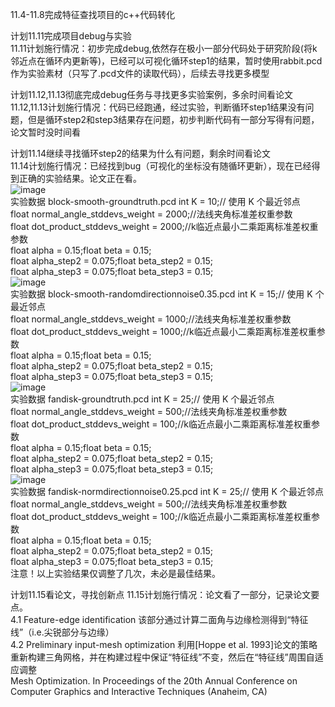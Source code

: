 11.4-11.8完成特征查找项目的c++代码转化  

计划11.11完成项目debug与实验  
11.11计划施行情况：初步完成debug,依然存在极小一部分代码处于研究阶段(将k邻近点在循环内更新等)，已经可以可视化循环step1的结果，暂时使用rabbit.pcd作为实验素材（只写了.pcd文件的读取代码），后续去寻找更多模型  

计划11.12,11.13彻底完成debug任务与寻找更多实验案例，多余时间看论文  
11.12,11.13计划施行情况：代码已经跑通，经过实验，判断循环step1结果没有问题，但是循环step2和step3结果存在问题，初步判断代码有一部分写得有问题，论文暂时没时间看  

计划11.14继续寻找循环step2的结果为什么有问题，剩余时间看论文  
11.14计划施行情况：已经找到bug（可视化的坐标没有随循环更新），现在已经得到正确的实验结果。论文正在看。  
![image](https://github.com/user-attachments/assets/e3d76067-7b68-41ba-b1a0-582e5a84c0ce)  
实验数据 block-smooth-groundtruth.pcd      int  K = 10;// 使用 K 个最近邻点  
float normal_angle_stddevs_weight = 2000;//法线夹角标准差权重参数  
float dot_product_stddevs_weight = 2000;//k临近点最小二乘距离标准差权重参数  
float alpha = 0.15;float beta = 0.15;  
float alpha_step2 = 0.075;float beta_step2 = 0.15;  
float alpha_step3 = 0.075;float beta_step3 = 0.15;  
![image](https://github.com/user-attachments/assets/b0a11c76-8bf7-48e6-ba5e-1d21a18da2ab)  
实验数据 block-smooth-randomdirectionnoise0.35.pcd      int  K = 15;// 使用 K 个最近邻点  
float normal_angle_stddevs_weight = 1000;//法线夹角标准差权重参数  
float dot_product_stddevs_weight = 1000;//k临近点最小二乘距离标准差权重参数  
float alpha = 0.15;float beta = 0.15;  
float alpha_step2 = 0.075;float beta_step2 = 0.15;  
float alpha_step3 = 0.075;float beta_step3 = 0.15;  
![image](https://github.com/user-attachments/assets/8927d12f-19f7-429e-94c8-799aaca2b9e4)  
实验数据 fandisk-groundtruth.pcd      int  K = 25;// 使用 K 个最近邻点  
float normal_angle_stddevs_weight = 500;//法线夹角标准差权重参数  
float dot_product_stddevs_weight = 100;//k临近点最小二乘距离标准差权重参数  
float alpha = 0.15;float beta = 0.15;  
float alpha_step2 = 0.075;float beta_step2 = 0.15;  
float alpha_step3 = 0.075;float beta_step3 = 0.15;  
![image](https://github.com/user-attachments/assets/02d02faf-2062-449b-8172-7ee32bebfe2b)  
实验数据 fandisk-normdirectionnoise0.25.pcd      int  K = 25;// 使用 K 个最近邻点  
float normal_angle_stddevs_weight = 500;//法线夹角标准差权重参数  
float dot_product_stddevs_weight = 100;//k临近点最小二乘距离标准差权重参数  
float alpha = 0.15;float beta = 0.15;  
float alpha_step2 = 0.075;float beta_step2 = 0.15;  
float alpha_step3 = 0.075;float beta_step3 = 0.15;  
注意！以上实验结果仅调整了几次，未必是最佳结果。  

计划11.15看论文，寻找创新点
11.15计划施行情况：论文看了一部分，记录论文要点。  
4.1 Feature-edge identification  该部分通过计算二面角与边缘检测得到“特征线”（i.e.尖锐部分与边缘）  
4.2 Preliminary input-mesh optimization  利用[Hoppe et al. 1993]论文的策略重新构建三角网格，并在构建过程中保证“特征线”不变，然后在“特征线”周围自适应调整  
Mesh Optimization. In Proceedings of the 20th Annual Conference on Computer Graphics and Interactive Techniques (Anaheim, CA)
